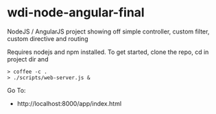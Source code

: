 wdi-node-angular-final
======================

NodeJS / AngularJS project showing off simple controller, custom filter, custom directive and routing

Requires nodejs and npm installed. To get started, clone the repo, cd in project dir and

```
> coffee -c .
> ./scripts/web-server.js &

```

Go To:

- http://localhost:8000/app/index.html
